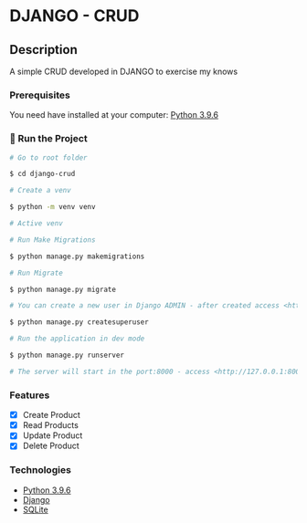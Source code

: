 # DJANGO - CRUD

## Description

A simple CRUD developed in DJANGO to exercise my knows

### Prerequisites

You need have installed at your computer:
[Python 3.9.6](https://www.python.org/)

### 🎲 Run the Project

```bash
# Go to root folder

$ cd django-crud

# Create a venv

$ python -m venv venv

# Active venv

# Run Make Migrations

$ python manage.py makemigrations

# Run Migrate

$ python manage.py migrate

# You can create a new user in Django ADMIN - after created access <http://127.0.0.1:8000/admin/>

$ python manage.py createsuperuser

# Run the application in dev mode

$ python manage.py runserver

# The server will start in the port:8000 - access <http://127.0.0.1:8000/>
```

### Features

- [x] Create Product
- [x] Read Products
- [x] Update Product
- [x] Delete Product

### Technologies

- [Python 3.9.6](https://www.python.org/)
- [Django](https://www.djangoproject.com/)
- [SQLite](https://www.sqlite.org/index.html)
